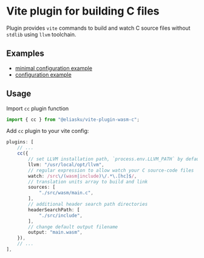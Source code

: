 # Vite plugin for building C files

Plugin provides `vite` commands to build and watch C source files without `stdlib` using `llvm` toolchain.

## Examples

- [minimal configuration example](https://github.com/eliasku/vite-wasm/blob/master/packages/min-config/vite.config.ts)
- [configuration example](https://github.com/eliasku/vite-wasm/blob/master/packages/vite-wasm-c-example/vite.config.ts)

## Usage

Import `cc` plugin function

```typescript
import { cc } from "@eliasku/vite-plugin-wasm-c";
```

Add `cc` plugin to your vite config:

```typescript
plugins: [
    // ...
    cc({
        // set LLVM installation path, `process.env.LLVM_PATH` by default
        llvm: "/usr/local/opt/llvm",
        // regular expression to allow watch your C source-code files
        watch: /src\/(wasm|include)\/.*\.[hc]$/,
        // translation units array to build and link
        sources: [
            "./src/wasm/main.c",
        ],
        // additional header search path directories
        headerSearchPath: [
            "./src/include",
        ],
        // change default output filename
        output: "main.wasm",
    }),
    // ...
],
```
